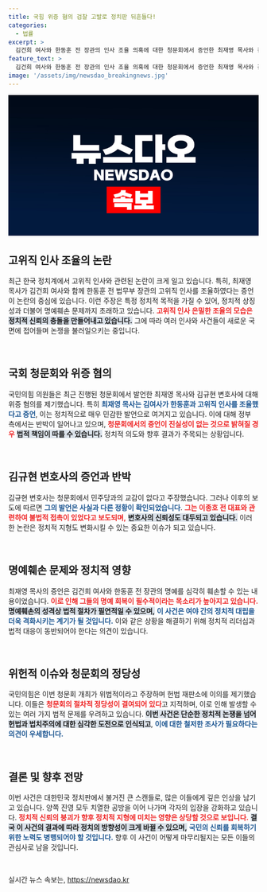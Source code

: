 ```yaml
---
title: 국힘 위증 혐의 검찰 고발로 정치판 뒤흔들다!
categories:
  - 법률
excerpt: >
  김건희 여사와 한동훈 전 장관의 인사 조율 의혹에 대한 청문회에서 증언한 최재영 목사와 김규현 변호사가 위증 및 명예훼손 혐의로 고발당했다. 국회에서의 진술과 언론 보도가 상충하며 논란이 커지고 있다.
feature_text: >
  김건희 여사와 한동훈 전 장관의 인사 조율 의혹에 대한 청문회에서 증언한 최재영 목사와 김규현 변호사가 위증 및 명예훼손 혐의로 고발당했다. 국회에서의 진술과 언론 보도가 상충하며 논란이 커지고 있다.
image: '/assets/img/newsdao_breakingnews.jpg'
---
```


<p><img src="/assets/img/newsdao_breakingnews.jpg" alt="ranknews 속보" /></p>

<h2 data-ke-size="size26">고위직 인사 조율의 논란</h2>

<p data-ke-size="size16">최근 한국 정치계에서 고위직 인사와 관련된 논란이 크게 일고 있습니다. 특히, 최재영 목사가 김건희 여사와 함께 한동훈 전 법무부 장관의 고위직 인사를 조율하였다는 증언이 논란의 중심에 있습니다. 이런 주장은 특정 정치적 목적을 가질 수 있어, 정치적 상징성과 더불어 명예훼손 문제까지 초래하고 있습니다. <b><span style="color: #ee2323;">고위직 인사 은밀한 조율의 모습은</span></b> <b><span style="background-color: #21538527;">정치적 신뢰의 충돌을 만들어내고 있습니다.</span></b> 그에 따라 여러 인사와 사건들이 새로운 국면에 접어들며 논쟁을 불러일으키는 중입니다.</p>

<p data-ke-size="size16">&nbsp;</p>

<h2 data-ke-size="size26">국회 청문회와 위증 혐의</h2>

<p data-ke-size="size16">국민의힘 의원들은 최근 진행된 청문회에서 발언한 최재영 목사와 김규현 변호사에 대해 위증 혐의를 제기했습니다. 특히 <b><span style="color: #1a5490;">최재영 목사는 김여사가 한동훈과 고위직 인사를 조율했다고 증언</span></b>, 이는 정치적으로 매우 민감한 발언으로 여겨지고 있습니다. 이에 대해 정부 측에서는 반박이 일어나고 있으며, <b><span style="color: #ee2323;">청문회에서의 증언이 진실성이 없는 것으로 밝혀질 경우</span></b> <b><span style="background-color: #21538527;">법적 책임이 따를 수 있습니다.</span></b> 정치적 의도와 향후 결과가 주목되는 상황입니다.</p>

<p data-ke-size="size16">&nbsp;</p>

<h2 data-ke-size="size26">김규현 변호사의 증언과 반박</h2>

<p data-ke-size="size16">김규현 변호사는 청문회에서 민주당과의 교감이 없다고 주장했습니다. 그러나 이후의 보도에 따르면 <b><span style="color: #1a5490;">그의 발언은 사실과 다른 정황이 확인되었습니다</span></b>. <b><span style="color: #ee2323;">그는 이종호 전 대표와 관련하여 불법적 접촉이 있었다고 보도되며,</span></b> <b><span style="background-color: #21538527;">변호사의 신뢰성도 대두되고 있습니다.</span></b> 이러한 논란은 정치적 지형도 변화시킬 수 있는 중요한 이슈가 되고 있습니다.</p>

<p data-ke-size="size16">&nbsp;</p>

<h2 data-ke-size="size26">명예훼손 문제와 정치적 영향</h2>

<p data-ke-size="size16">최재영 목사의 증언은 김건희 여사와 한동훈 전 장관의 명예를 심각히 훼손할 수 있는 내용이었습니다. <b><span style="color: #ee2323;">이로 인해 그들의 명예 회복이 필수적이라는 목소리가 높아지고 있습니다.</span></b> <b><span style="background-color: #21538527;">명예훼손의 성격상 법적 절차가 필연적일 수 있으며,</span></b> <b><span style="color: #1a5490;">이 사건은 여야 간의 정치적 대립을 더욱 격화시키는 계기가 될 것입니다.</span></b> 이와 같은 상황을 해결하기 위해 정치적 리더십과 법적 대응이 동반되어야 한다는 의견이 있습니다.</p>

<p data-ke-size="size16">&nbsp;</p>

<h2 data-ke-size="size26">위헌적 이슈와 청문회의 정당성</h2>

<p data-ke-size="size16">국민의힘은 이번 청문회 개최가 위법적이라고 주장하며 헌법 재판소에 이의를 제기했습니다. 이들은 <b><span style="color: #ee2323;">청문회의 절차적 정당성이 결여되어 있다</span></b>고 지적하며, 이로 인해 발생할 수 있는 여러 가지 법적 문제를 우려하고 있습니다. <b><span style="background-color: #21538527;">이번 사건은 단순한 정치적 논쟁을 넘어 헌법과 법치주의에 대한 심각한 도전으로 인식되고</span></b>, <b><span style="color: #1a5490;">이에 대한 철저한 조사가 필요하다는 의견이 우세합니다.</span></b></p>

<p data-ke-size="size16">&nbsp;</p>

<h2 data-ke-size="size26">결론 및 향후 전망</h2>

<p data-ke-size="size16">이번 사건은 대한민국 정치판에서 불거진 큰 스캔들로, 많은 이들에게 깊은 인상을 남기고 있습니다. 양쪽 진영 모두 치열한 공방을 이어 나가며 각자의 입장을 강화하고 있습니다. <b><span style="color: #ee2323;">정치적 신뢰의 붕괴가 향후 정치적 지형에 미치는 영향은 상당할 것으로 보입니다.</span></b> <b><span style="background-color: #21538527;">결국 이 사건의 결과에 따라 정치의 방향성이 크게 바뀔 수 있으며,</span></b> <b><span style="color: #1a5490;">국민의 신뢰를 회복하기 위한 노력도 병행되어야 할 것입니다.</span></b> 향후 이 사건이 어떻게 마무리될지는 모든 이들의 관심사로 남을 것입니다.</p>

<p data-ke-size="size16">&nbsp;</p>
실시간 뉴스 속보는, <a href="https://newsdao.kr" rel="dofollow">https://newsdao.kr</a>


